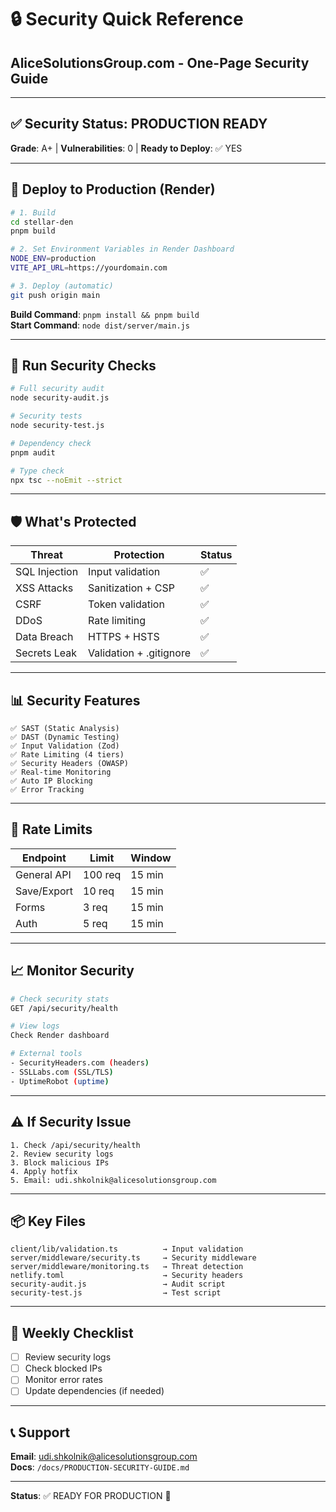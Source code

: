 # 🔒 Security Quick Reference
## AliceSolutionsGroup.com - One-Page Security Guide

---

## ✅ Security Status: PRODUCTION READY

**Grade**: A+ | **Vulnerabilities**: 0 | **Ready to Deploy**: ✅ YES

---

## 🚀 Deploy to Production (Render)

```bash
# 1. Build
cd stellar-den
pnpm build

# 2. Set Environment Variables in Render Dashboard
NODE_ENV=production
VITE_API_URL=https://yourdomain.com

# 3. Deploy (automatic)
git push origin main
```

**Build Command**: `pnpm install && pnpm build`  
**Start Command**: `node dist/server/main.js`

---

## 🧪 Run Security Checks

```bash
# Full security audit
node security-audit.js

# Security tests
node security-test.js

# Dependency check
pnpm audit

# Type check
npx tsc --noEmit --strict
```

---

## 🛡️ What's Protected

| Threat | Protection | Status |
|--------|------------|--------|
| SQL Injection | Input validation | ✅ |
| XSS Attacks | Sanitization + CSP | ✅ |
| CSRF | Token validation | ✅ |
| DDoS | Rate limiting | ✅ |
| Data Breach | HTTPS + HSTS | ✅ |
| Secrets Leak | Validation + .gitignore | ✅ |

---

## 📊 Security Features

```
✅ SAST (Static Analysis)
✅ DAST (Dynamic Testing)
✅ Input Validation (Zod)
✅ Rate Limiting (4 tiers)
✅ Security Headers (OWASP)
✅ Real-time Monitoring
✅ Auto IP Blocking
✅ Error Tracking
```

---

## 🔐 Rate Limits

| Endpoint | Limit | Window |
|----------|-------|--------|
| General API | 100 req | 15 min |
| Save/Export | 10 req | 15 min |
| Forms | 3 req | 15 min |
| Auth | 5 req | 15 min |

---

## 📈 Monitor Security

```bash
# Check security stats
GET /api/security/health

# View logs
Check Render dashboard

# External tools
- SecurityHeaders.com (headers)
- SSLLabs.com (SSL/TLS)
- UptimeRobot (uptime)
```

---

## ⚠️ If Security Issue

```
1. Check /api/security/health
2. Review security logs
3. Block malicious IPs
4. Apply hotfix
5. Email: udi.shkolnik@alicesolutionsgroup.com
```

---

## 📦 Key Files

```
client/lib/validation.ts          → Input validation
server/middleware/security.ts     → Security middleware
server/middleware/monitoring.ts   → Threat detection
netlify.toml                      → Security headers
security-audit.js                 → Audit script
security-test.js                  → Test script
```

---

## 🎯 Weekly Checklist

- [ ] Review security logs
- [ ] Check blocked IPs
- [ ] Monitor error rates
- [ ] Update dependencies (if needed)

---

## 📞 Support

**Email**: udi.shkolnik@alicesolutionsgroup.com  
**Docs**: `/docs/PRODUCTION-SECURITY-GUIDE.md`

---

**Status**: ✅ READY FOR PRODUCTION 🚀
